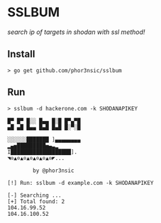 # SSLBUM
*search ip of targets in shodan with ssl method!*

## Install

```
> go get github.com/phor3nsic/sslbum
```
## Run
```
> sslbum -d hackerone.com -k SHODANAPIKEY

█▀ █▀ █░░ █▄▄ █░█ █▀▄▀█
▄█ ▄█ █▄▄ █▄█ █▄█ █░▀░█

░░░░░░███████ ]▄▄▄▄▄▄▄▄
▂▄▅█████████▅▄▃▂
I███████████████████].
◥⊙▲⊙▲⊙▲⊙▲⊙▲⊙▲⊙◤...

		by @phor3nsic

[!] Run: sslbum -d example.com -k SHODANAPIKEY

[-] Searching ...
[+] Total found: 2
104.16.99.52
104.16.100.52

```
